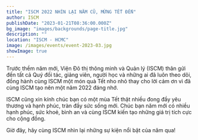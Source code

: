 ```yaml
---
title: "ISCM 2022 NHÌN LẠI NĂM CŨ, MỪNG TẾT ĐẾN"
author: ISCM
publishDate: "2023-01-21T08:36:00.000Z"
bg_image: "images/backgrounds/page-title.jpg"
description: "" 
location: "ISCM - HCMC"
image: /images/events/event-2023-03.jpg
showImage: true
---
```

Trước thềm năm mới, Viện Đô thị thông minh và Quản lý (ISCM) thân gửi đến tất cả Quý đối tác, giảng viên, người học và những ai đã luôn theo dõi, đồng hành cùng ISCM một món quà Tết nho nhỏ thay cho lời cảm ơn vì đã cùng ISCM tạo nên một năm 2022 đáng nhớ.

ISCM cũng xin kính chúc bạn có một mùa Tết thật nhiều đong đầy yêu thương và hạnh phúc, tràn đầy sức sống mới. Chúc bạn năm mới có nhiều hạnh phúc, sức khoẻ, bình an và cùng ISCM kiến tạo những giá trị tích cực cho cộng đồng.

Giờ đây, hãy cùng ISCM nhìn lại những sự kiện nổi bật của năm qua!